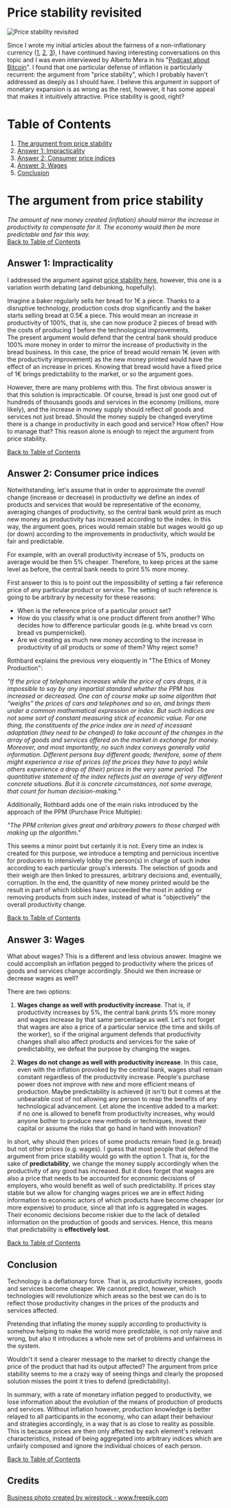 # Price stability revisited

![Price stability revisited](./images/6922.jpg "Price stability revisited")

Since I wrote my initial articles about the fairness of a non-inflationary currency ([1](https://github.com/raulcano/articles/blob/master/fairness-of-deflationary-currency.md), [2](https://github.com/raulcano/articles/blob/master/second-defense-non-inflationary-currency.md), [3](https://github.com/raulcano/articles/blob/master/printing-money-bad-policy.md)), I have continued having interesting conversations on this topic and I was even interviewed by Alberto Mera in his "[Podcast about Bitcoin](https://open.spotify.com/episode/3Uo1zWEUIDj9lpuGwshsSB)". I found that one particular defense of inflation is particularly recurrent: the argument from "price stability", which I probably haven't addressed as deeply as I should have. I believe this argument in support of monetary expansion is as wrong as the rest, however, it has some appeal that makes it intuitively attractive. Price stability is good, right?

# Table of Contents <a name="toc"></a>
1. [The argument from price stability](#arg)
2. [Answer 1: Impracticality](#ans1)
3. [Answer 2: Consumer price indices](#ans2)
4. [Answer 3: Wages](#ans3)
5. [Conclusion](#conclusion)

# The argument from price stability <a name="arg"></a>
*The amount of new money created (inflation) should mirror the increase in productivity to compensate for it. The economy would then be more predictable and fair this way.*  
[Back to Table of Contents](#toc)

## Answer 1: Impracticality <a name="ans1"></a>
I addressed the argument against [price stability here](https://github.com/raulcano/articles/blob/master/second-defense-non-inflationary-currency.md#arg1), however, this one is a variation worth debating (and debunking, hopefully).  

Imagine a baker regularly sells her bread for 1€ a piece. Thanks to a disruptive technology, production costs drop significantly and the baker starts selling bread at 0.5€ a piece. This would mean an increase in productivity of 100%, that is, she can now produce 2 pieces of bread with the costs of producing 1 before the technological improvements.  
The present argument would defend that the central bank should produce 100% more money in order to mirror the increase of productivity in the bread business. In this case, the price of bread would remain 1€ (even with the productivity improvement) as the new money printed would have the effect of an increase in prices. Knowing that bread would have a fixed price of 1€ brings predictability to the market, or so the argument goes.

However, there are many problems with this. The first obvious answer is that this solution is impracticable. Of course, bread is just one good out of hundreds of thousands goods and services in the economy (millions, more likely), and the increase in money supply should reflect *all* goods and services not just bread. Should the money supply be changed everytime there is a change in productivity in each good and service? How often? How to manage that? This reason alone is enough to reject the argument from price stability.

[Back to Table of Contents](#toc)

## Answer 2: Consumer price indices <a name="ans2"></a>
Notwithstanding, let's assume that in order to approximate the *overall* change (increase or decrease) in productivity we define an index of products and services that would be representative of the economy, averaging changes of productivity, so the central bank would print as much new money as productivity has increased according to the index. In this way, the argument goes, prices would remain stable but wages would go up (or down) according to the improvements in productivity, which would be fair and predictable.

For example, with an overall productivity increase of 5%, products on average would be then 5% cheaper. Therefore, to keep prices at the same level as before, the central bank needs to print 5% more money.

First answer to this is to point out the impossibility of setting a fair reference price of any particular product or service. The setting of such reference is going to be arbitrary by necessity for these reasons:
- When is the reference price of a particular prouct set?
- How do you classify what is one product different from another? Who decides how to difference particular goods (e.g. white bread vs corn bread vs pumpernickel).
- Are we creating as much new money according to the increase in productivity of *all* products or *some* of them? Why reject some?

Rothbard explains the previous very eloquently in "The Ethics of Money Production":

  _"If the price of telephones increases while the price of cars drops, it is impossible to say by any impartial standard whether the PPM has increased or decreased. One can of course make up some algorithm that “weighs” the prices of cars and telephones and so on, and brings them under a common mathematical expression or index. But such indices are not some sort of constant measuring stick of economic value. For one thing, the constituents of the price index are in need of incessant adaptation (they need to be changed) to take account of the changes in the array of goods and services offered on the market in exchange for money. Moreover, and most importantly, no such index conveys generally valid information. Different persons buy different goods; therefore, some of them might experience a rise of prices (of the prices they have to pay) while others experience a drop of (their) prices in the very same period. The quantitative statement of the index reflects just an average of very different concrete situations. But it is concrete circumstances, not some average, that count for human decision-making."_

Additionally, Rothbard adds one of the main risks introduced by the approach of the PPM (Purchase Price Multiple):

  _"The PPM criterion gives great and arbitrary powers to those charged with making up the algorithm."_

This seems a minor point but certainly it is not. Every time an index is created for this purpose, we introduce a tempting and pernicious incentive for producers to intensively lobby the person(s) in charge of such index according to each particular group's interests. The selection of goods and their weigh are then linked to pressures, arbitrary decisions and, eventually, corruption.
In the end, the quanitity of new money printed would be the result in part of which lobbies have succeeded the most in adding or removing products from such index, instead of what is "objectively" the overall productivity change.

[Back to Table of Contents](#toc)

## Answer 3: Wages <a name="ans3"></a>
What about wages? This is a different and less obvious answer. Imagine we could accomplish an inflation pegged to productivity where the prices of goods and services change accordingly. Should we then increase or decrease wages as well?

There are two options:
1. __Wages change as well with productivity increase__. That is, if productivity increases by 5%, the central bank prints 5% more money and wages increase by that same percentage as well. Let's not forget that wages are also a price of a particular service (the time and skills of the worker), so if the original argument defends that productivity changes shall also affect products and services for the sake of predictability, we defeat the purpose by changing the wages.

2. __Wages do not change as well with productivity increase__. In this case, even with the inflation provoked by the central bank, wages shall remain constant regardless of the productivity increase. People's purchase power does not improve with new and more efficient means of production. Maybe predictability is achieved (it isn't) but it comes at the unbearable cost of not allowing any person to reap the benefits of any technological advancement. Let alone the incentive added to a market: if no one is allowed to benefit from productivity increases, why would anyone bother to produce new methods or techniques, invest their capital or assume the risks that go hand in hand with innovation?

In short, why should then prices of some products remain fixed (e.g. bread) but not other prices (e.g. wages). I guess that most people that defend the argument from price stability would go with the option 1. That is, for the sake of __predictability__, we change the money supply accordingly when the productivity of any good has increased. But it does forget that wages are also a price that needs to be accounted for economic decisions of employers, who would benefit as well of such predictability. If prices stay stable but we allow for changing wages prices we are in effect hiding information to economic actors of which products have become cheaper (or more expensive) to produce, since all that info is aggregated in wages. Their economic decisions become riskier due to the lack of detailed information on the production of goods and services. Hence, this means that predictability is __effectively lost__.  

[Back to Table of Contents](#toc)

## Conclusion <a name="conclusion"></a>

Technology is a deflationary force. That is, as productivity increases, goods and services become cheaper. We cannot predict, however, which technologies will revolutionize which areas so the best we can do is to reflect those productivity changes in the prices of the products and services affected. 

Pretending that inflating the money supply according to productivity is somehow helping to make the world more predictable, is not only naive and wrong, but also it introduces a whole new set of problems and unfairness in the system.

Wouldn't it send a clearer message to the market to directly change the price of the product that had its output affected? The argument from price stability seems to me a crazy way of seeing things and clearly the proposed solution misses the point it tries to defend (predictability).

In summary, with a rate of monetary inflation pegged to productivity, we lose information about the evolution of the means of production of products and services. Without inflation however, production knowledge is better relayed to all participants in the economy, who can adapt their behaviour and strategies accordingly, in a way that is as close to reality as possible. This is because prices are then only affected by each element's relevant characteristics, instead of being aggregated into arbitrary indices which are unfairly composed and ignore the individual choices of each person.

[Back to Table of Contents](#toc)

## Credits
<a href='https://www.freepik.com/photos/business'>Business photo created by wirestock - www.freepik.com</a>